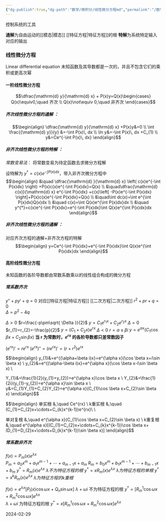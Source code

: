 ```yaml
---
{"dg-publish":true,"dg-path":"数学/微积分/线性微分方程md","permalink":"/数学/微积分/线性微分方程md/","noteIcon":"","created":"2024-04-16T13:01:27.452+08:00","updated":"2024-04-17T23:51:55.992+08:00"}
---
```


控制系统的工具

**通解**为自由运动的[[模态\|模态]]   [[特征方程\|特征方程]]的根
**特解**为系统特定输入对应的输出

### 线性微分方程
Linear differential equation
未知函数及其导数都是一次的，并且不包含它们的乘积或更高次幂
#### 一阶线性微分方程
$$\dfrac{\mathrm{d} y}{\mathrm{d} x} + P(x)y=Q(x)\begin{cases}
Q(x)\equiv0,\quad 齐次 \\
Q(x)\not\equiv 0,\quad 非齐次
\end{cases}$$
##### 齐次线性微分方程的通解 ：
$$\begin{align}
\dfrac{\mathrm{d} y}{\mathrm{d} x} +P(x)y&=0 \\
\int \frac{{\mathrm{d} y}}{y}   &=-\int  P(x)\, dx      \\
\ln y&=-\int  P(x)\, dx +C_{1} \\
y&=Ce^{-\int  P(x)\, dx}
\end{align}$$
##### 非齐次线性微分方程的特解 ：
*常数变易法*：
将常数变易为待定函数去求微分方程解

设特解为 $y^{*}=c(x)e^{-\int P(x)dx}$，带入非齐次微分方程中
$$\begin{align}
 &\quad \dfrac{\mathrm{d} }{\mathrm{d} x} \left( c(x)e^{-\int P(x)dx} \right) +P(x)c(x)e^{-\int P(x)dx}=Q(x) \\ 
&\quad\dfrac{\mathrm{d} c(x)}{\mathrm{d} x} e^{-\int P(x)dx} +c(x)\left[ -P(x)e^{-\int P(x)dx} \right]+P(x)c(x)e^{-\int P(x)dx}=Q(x) \\
&\quad\int dc(x)=\int e^{\int P(x)dx}Q(x)dx \\
&\quad c(x)=\int Q(x)e^{\int P(x)dx}dx
 \\
&\quad y^{*}=c(x)e^{-\int P(x)dx}=e^{-\int P(x)dx}\int Q(x)e^{\int P(x)dx}dx
\end{align}$$
##### 非齐次线性微分方程的通解 ：
对应齐次方程的通解+非齐次方程的特解
$$\begin{align}
y=Ce^{-\int P(x)dx}+e^{-\int P(x)dx}\int Q(x)e^{\int P(x)dx}dx
\end{align}$$
#### 高阶线性微分方程
未知函数的各阶导数都由常数系数乘以的线性组合构成的微分方程
##### 常系数齐次
$y''+py'+q=0$ 对应[[特征方程\|特征方程]]    [[二次方程\|二次方程]]
$r ^{2}+pr+q=0$  
$\Delta=p^{2}-4q$

$\Delta>0$   $r=\frac{-p\pm\sqrt{ \Delta }}{2}$       $y=C_{1}e^{r_{1}x}+C_{2}e^{r_{2}x}$
$\Delta=0$   $r_{1}=r_{2}=-\frac{p}{2}$   $y=(C_{1}+C_{2}x)e^{rx}$
$\Delta<0$   $r=\alpha\pm\beta i$        $y=e^{\alpha x}(C_{1}\cos\beta x+C_{2}\sin \beta x)$
**当 r 为常数时，$e^{rx}$ 的各阶导数都只差常数因子**

$(e^{rx})'=re^{rx}$    $(e^{rx})''=(re^{rx})'=(r+r^{2})e^{rx}$

$$\begin{align} 
y_{1}&=e^{(\alpha+\beta i)x}=e^{\alpha x}(\cos \beta x+i\sin \beta x) \\
y_{2}&=e^{(\alpha-\beta i)x}=e^{\alpha x}(\cos \beta x-i\sin \beta x) \\  

Y_{1}&=\frac{1}{2}(y_{1}+y_{2})=e^{\alpha x}\cos \beta x \\
Y_{2}&=\frac{1}{2i}(y_{1}-y_{2})=e^{\alpha x}\sin \beta x \\ 
y&=C_{1}Y_{1}+C_{2}Y_{2}=e^{\alpha x}(C_{1}\cos \beta x+C_{2}\sin \beta x)
\end{align}$$

$$\begin{align}
单实根 &,\quad Ce^{rx} \\
k重实根 &,\quad (C_{1}+C_{2}x+\cdots+C_{k}x^{k-1})e^{rx}\\
 \\

单对复根 &,\quad e^{\alpha x}(C_{1}\cos \beta x+C_{2}\sin \beta x) \\
k重复根 &,\quad e^{\alpha x}[(C_{1}+C_{2}x+\cdots+C_{k}x^{k-1})\cos \beta x+(D_{1}+D_{2}x+\cdots+D_{k}x^{k-1})\sin \beta x)] 
\end{align}$$

##### 常系数非齐次

$f(x)=P_{m}(x)e^{\lambda x}$   
$P_{m}=a_{0}x^{m}+a_{1}x^{m-1}+\cdots+a_{m-1}x+a_{m}$
$R_{m}=b_{0}x^{m}+b_{1}x^{m-1}+\cdots+b_{m-1}x+b_{m}$
$y^{*}=R_{m}(x)e^{\lambda x}$  $\lambda 不为特征方程的根$
$y^{*}=xR_{m}(x)e^{\lambda x}$  $\lambda 为特征方程的单根$
$y^{*}=x^{k} R_{m}(x)e^{\lambda x}$  $\lambda 为特征方程的k重根$

$f(x)=e^{\lambda x}[P_{l}(x)\cos \omega x+Q_{n}\sin \omega x]$
$\lambda+\omega i$ 不为特征方程的根
$y^* =[R_{m}^{1}\cos \omega x+R_{m}^{2}\cos \omega x]e^{\lambda x}$   
$\lambda+\omega i$ 为特征方程的根
$y^* =x[R_{m}^{1}\cos \omega x+R_{m}^{2}\cos \omega x]e^{\lambda x}$  



2024-02-29




